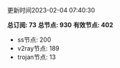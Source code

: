更新时间2023-02-04 07:40:30

**总订阅: 73**
**总节点: 930**
**有效节点: 402**
- ss节点: 200
- v2ray节点: 189
- trojan节点: 13
